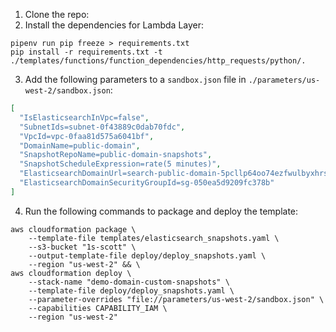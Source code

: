 1. Clone the repo:
2. Install the dependencies for Lambda Layer:
```
pipenv run pip freeze > requirements.txt
pip install -r requirements.txt -t ./templates/functions/function_dependencies/http_requests/python/.
```
3. Add the following parameters to a `sandbox.json` file in `./parameters/us-west-2/sandbox.json`:
```json
[
  "IsElasticsearchInVpc=false",
  "SubnetIds=subnet-0f43889c0dab70fdc",
  "VpcId=vpc-0faa81d575a6041bf",
  "DomainName=public-domain",
  "SnapshotRepoName=public-domain-snapshots",
  "SnapshotScheduleExpression=rate(5 minutes)",
  "ElasticsearchDomainUrl=search-public-domain-5pcllp64oo74ezfwulbyxhrs2i.us-west-2.es.amazonaws.com",
  "ElasticsearchDomainSecurityGroupId=sg-050ea5d9209fc378b"
]
```
4. Run the following commands to package and deploy the template:
```
aws cloudformation package \
    --template-file templates/elasticsearch_snapshots.yaml \
    --s3-bucket "1s-scott" \
    --output-template-file deploy/deploy_snapshots.yaml \
    --region "us-west-2" && \
aws cloudformation deploy \
    --stack-name "demo-domain-custom-snapshots" \
    --template-file deploy/deploy_snapshots.yaml \
    --parameter-overrides "file://parameters/us-west-2/sandbox.json" \
    --capabilities CAPABILITY_IAM \
    --region "us-west-2"
 ```

